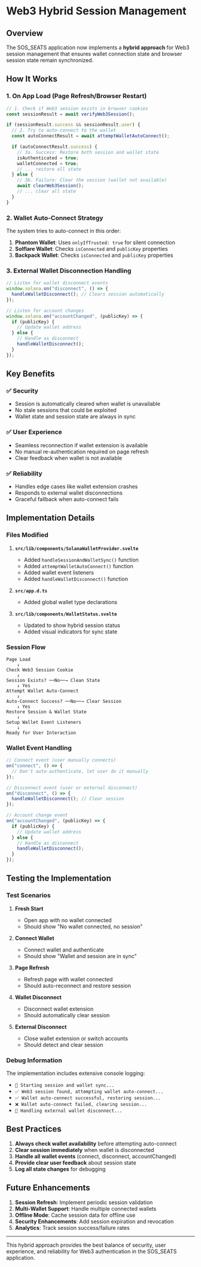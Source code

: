 # Web3 Hybrid Session Management

## Overview

The SOS_SEATS application now implements a **hybrid approach** for Web3 session management that ensures wallet connection state and browser session state remain synchronized.

## How It Works

### 1. **On App Load (Page Refresh/Browser Restart)**

```typescript
// 1. Check if Web3 session exists in browser cookies
const sessionResult = await verifyWeb3Session();

if (sessionResult.success && sessionResult.user) {
  // 2. Try to auto-connect to the wallet
  const autoConnectResult = await attemptWalletAutoConnect();

  if (autoConnectResult.success) {
    // 3a. Success: Restore both session and wallet state
    isAuthenticated = true;
    walletConnected = true;
    // ... restore all state
  } else {
    // 3b. Failure: Clear the session (wallet not available)
    await clearWeb3Session();
    // ... clear all state
  }
}
```

### 2. **Wallet Auto-Connect Strategy**

The system tries to auto-connect in this order:

1. **Phantom Wallet**: Uses `onlyIfTrusted: true` for silent connection
2. **Solflare Wallet**: Checks `isConnected` and `publicKey` properties
3. **Backpack Wallet**: Checks `isConnected` and `publicKey` properties

### 3. **External Wallet Disconnection Handling**

```typescript
// Listen for wallet disconnect events
window.solana.on("disconnect", () => {
  handleWalletDisconnect(); // Clears session automatically
});

// Listen for account changes
window.solana.on("accountChanged", (publicKey) => {
  if (publicKey) {
    // Update wallet address
  } else {
    // Handle as disconnect
    handleWalletDisconnect();
  }
});
```

## Key Benefits

### ✅ **Security**

- Session is automatically cleared when wallet is unavailable
- No stale sessions that could be exploited
- Wallet state and session state are always in sync

### ✅ **User Experience**

- Seamless reconnection if wallet extension is available
- No manual re-authentication required on page refresh
- Clear feedback when wallet is not available

### ✅ **Reliability**

- Handles edge cases like wallet extension crashes
- Responds to external wallet disconnections
- Graceful fallback when auto-connect fails

## Implementation Details

### Files Modified

1. **`src/lib/components/SolanaWalletProvider.svelte`**

   - Added `handleSessionAndWalletSync()` function
   - Added `attemptWalletAutoConnect()` function
   - Added wallet event listeners
   - Added `handleWalletDisconnect()` function

2. **`src/app.d.ts`**

   - Added global wallet type declarations

3. **`src/lib/components/WalletStatus.svelte`**
   - Updated to show hybrid session status
   - Added visual indicators for sync state

### Session Flow

```
Page Load
    ↓
Check Web3 Session Cookie
    ↓
Session Exists? ──No──→ Clean State
    ↓ Yes
Attempt Wallet Auto-Connect
    ↓
Auto-Connect Success? ──No──→ Clear Session
    ↓ Yes
Restore Session & Wallet State
    ↓
Setup Wallet Event Listeners
    ↓
Ready for User Interaction
```

### Wallet Event Handling

```typescript
// Connect event (user manually connects)
on("connect", () => {
  // Don't auto-authenticate, let user do it manually
});

// Disconnect event (user or external disconnect)
on("disconnect", () => {
  handleWalletDisconnect(); // Clear session
});

// Account change event
on("accountChanged", (publicKey) => {
  if (publicKey) {
    // Update wallet address
  } else {
    // Handle as disconnect
    handleWalletDisconnect();
  }
});
```

## Testing the Implementation

### Test Scenarios

1. **Fresh Start**

   - Open app with no wallet connected
   - Should show "No wallet connected, no session"

2. **Connect Wallet**

   - Connect wallet and authenticate
   - Should show "Wallet and session are in sync"

3. **Page Refresh**

   - Refresh page with wallet connected
   - Should auto-reconnect and restore session

4. **Wallet Disconnect**

   - Disconnect wallet extension
   - Should automatically clear session

5. **External Disconnect**
   - Close wallet extension or switch accounts
   - Should detect and clear session

### Debug Information

The implementation includes extensive console logging:

- `🔄 Starting session and wallet sync...`
- `✅ Web3 session found, attempting wallet auto-connect...`
- `✅ Wallet auto-connect successful, restoring session...`
- `❌ Wallet auto-connect failed, clearing session...`
- `🔌 Handling external wallet disconnect...`

## Best Practices

1. **Always check wallet availability** before attempting auto-connect
2. **Clear session immediately** when wallet is disconnected
3. **Handle all wallet events** (connect, disconnect, accountChanged)
4. **Provide clear user feedback** about session state
5. **Log all state changes** for debugging

## Future Enhancements

1. **Session Refresh**: Implement periodic session validation
2. **Multi-Wallet Support**: Handle multiple connected wallets
3. **Offline Mode**: Cache session data for offline use
4. **Security Enhancements**: Add session expiration and revocation
5. **Analytics**: Track session success/failure rates

---

This hybrid approach provides the best balance of security, user experience, and reliability for Web3 authentication in the SOS_SEATS application.
